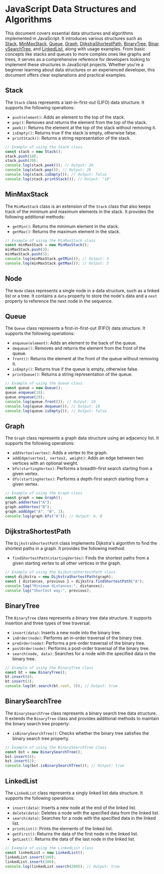 # JavaScript Data Structures and Algorithms

This document covers essential data structures and algorithms implemented in JavaScript. It introduces various structures such as [Stack](#stack),&nbsp;[MinMaxStack](#minmaxstack),&nbsp;[Queue](#queue),&nbsp;[Graph](#graph),&nbsp;[DijkstraShortestPath](#dijkstrashortestpath),&nbsp;[BinaryTree](#binarytree),&nbsp;[BinarySearchTree](#binarysearchtree),&nbsp;and [LinkedList](#linkedlist), along with usage examples. From basic concepts like stacks and queues to more complex ones like graphs and trees, it serves as a comprehensive reference for developers looking to implement these structures in JavaScript projects. Whether you're a beginner learning about data structures or an experienced developer, this document offers clear explanations and practical examples.

## Stack

The `Stack` class represents a last-in-first-out (LIFO) data structure. It supports the following operations:

- `push(element)`: Adds an element to the top of the stack.
- `pop()`: Removes and returns the element from the top of the stack.
- `peek()`: Returns the element at the top of the stack without removing it.
- `isEmpty()`: Returns true if the stack is empty, otherwise false.
- `printStack()`: Returns a string representation of the stack.

```javascript
// Example of using the Stack class
const stack = new Stack();
stack.push(10);
stack.push(20);
console.log(stack.peek()); // Output: 20
console.log(stack.pop()); // Output: 20
console.log(stack.isEmpty()); // Output: false
console.log(stack.printStack()); // Output: "10"
```

## MinMaxStack

The `MinMaxStack` class is an extension of the `Stack` class that also keeps track of the minimum and maximum elements in the stack. It provides the following additional methods:

- `getMin()`: Returns the minimum element in the stack.
- `getMax()`: Returns the maximum element in the stack.

```javascript
// Example of using the MinMaxStack class
const minMaxStack = new MinMaxStack();
minMaxStack.push(3);
minMaxStack.push(5);
console.log(minMaxStack.getMin()); // Output: 3
console.log(minMaxStack.getMax()); // Output: 5
```

## Node

The `Node` class represents a single node in a data structure, such as a linked list or a tree. It contains a `data` property to store the node's data and a `next` property to reference the next node in the sequence.

## Queue

The `Queue` class represents a first-in-first-out (FIFO) data structure. It supports the following operations:

- `enqueue(element)`: Adds an element to the back of the queue.
- `dequeue()`: Removes and returns the element from the front of the queue.
- `front()`: Returns the element at the front of the queue without removing it.
- `isEmpty()`: Returns true if the queue is empty, otherwise false.
- `printQueue()`: Returns a string representation of the queue.

```javascript
// Example of using the Queue class
const queue = new Queue();
queue.enqueue(10);
queue.enqueue(20);
console.log(queue.front()); // Output: 10
console.log(queue.dequeue()); // Output: 10
console.log(queue.isEmpty()); // Output: false
```

## Graph

The `Graph` class represents a graph data structure using an adjacency list. It supports the following operations:

- `addVertex(vertex)`: Adds a vertex to the graph.
- `addEdge(vertex1, vertex2, weight)`: Adds an edge between two vertices with an optional weight.
- `bfs(startingVertex)`: Performs a breadth-first search starting from a given vertex.
- `dfs(startingVertex)`: Performs a depth-first search starting from a given vertex.

```javascript
// Example of using the Graph class
const graph = new Graph();
graph.addVertex("A");
graph.addVertex("B");
graph.addEdge("A", "B", 1);
console.log(graph.bfs("A")); // Output: A, B
```

## DijkstraShortestPath

The `DijkstraShortestPath` class implements Dijkstra's algorithm to find the shortest paths in a graph. It provides the following method:

- `findShortestPath(startingVertex)`: Finds the shortest paths from a given starting vertex to all other vertices in the graph.

```javascript
// Example of using the DijkstraShortestPath class
const dijkstra = new DijkstraShortestPath(graph);
const { distances, previous } = dijkstra.findShortestPath("A");
console.log("Minimum distances:", distances);
console.log("Shortest way:", previous);
```

## BinaryTree

The `BinaryTree` class represents a binary tree data structure. It supports insertion and three types of tree traversal:

- `insert(data)`: Inserts a new node into the binary tree.
- `inOrder(node)`: Performs an in-order traversal of the binary tree.
- `preOrder(node)`: Performs a pre-order traversal of the binary tree.
- `postOrder(node)`: Performs a post-order traversal of the binary tree.
- `search(node, data)`: Searches for a node with the specified data in the binary tree.

```javascript
// Example of using the BinaryTree class
const bt = new BinaryTree();
bt.insert(8);
bt.insert(3);
console.log(bt.search(bt.root, 3)); // Output: true
```

## BinarySearchTree

The `BinarySearchTree` class represents a binary search tree data structure. It extends the `BinaryTree` class and provides additional methods to maintain the binary search tree property:

- `isBinarySearchTree()`: Checks whether the binary tree satisfies the binary search tree property.

```javascript
// Example of using the BinarySearchTree class
const bst = new BinarySearchTree();
bst.insert(4);
bst.insert(2);
console.log(bst.isBinarySearchTree()); // Output: true
```

## LinkedList

The `LinkedList` class represents a singly linked list data structure. It supports the following operations:

- `insert(data)`: Inserts a new node at the end of the linked list.
- `delete(data)`: Deletes a node with the specified data from the linked list.
- `search(data)`: Searches for a node with the specified data in the linked list.
- `printList()`: Prints the elements of the linked list.
- `getFirst()`: Returns the data of the first node in the linked list.
- `getLast()`: Returns the data of the last node in the linked list.

```javascript
// Example of using the LinkedList class
const linkedList = new LinkedList();
linkedList.insert(100);
linkedList.insert(200);
console.log(linkedList.search(200)); // Output: true
```

